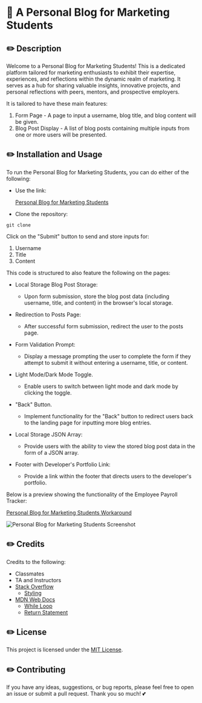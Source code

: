 # 📓 A Personal Blog for Marketing Students

## ✏️ Description

Welcome to a Personal Blog for Marketing Students! This is a dedicated platform tailored for marketing enthusiasts to exhibit their expertise, experiences, and reflections within the dynamic realm of marketing. It serves as a hub for sharing valuable insights, innovative projects, and personal reflections with peers, mentors, and prospective employers.

It is tailored to have these main features:

1. Form Page - A page to input a username, blog title, and blog content will be given.
2. Blog Post Display - A list of blog posts containing multiple inputs from one or more users will be presented.

## ✏️ Installation and Usage

To run the Personal Blog for Marketing Students, you can do either of the following:

* Use the link:
  
  [Personal Blog for Marketing Students]()

* Clone the repository:
```
git clone
```

Click on the "Submit" button to send and store inputs for:

1. Username
2. Title
3. Content

This code is structured to also feature the following on the pages:

- Local Storage Blog Post Storage:
   - Upon form submission, store the blog post data (including username, title, and content) in the browser's local storage.

- Redirection to Posts Page:
  - After successful form submission, redirect the user to the posts page.

- Form Validation Prompt:
  - Display a message prompting the user to complete the form if they attempt to submit it without entering a username, title, or content.

- Light Mode/Dark Mode Toggle.
  - Enable users to switch between light mode and dark mode by clicking the toggle.

- "Back" Button.
  - Implement functionality for the "Back" button to redirect users back to the landing page for inputting more blog entries.

- Local Storage JSON Array:
  - Provide users with the ability to view the stored blog post data in the form of a JSON array.

- Footer with Developer's Portfolio Link:
  - Provide a link within the footer that directs users to the developer's portfolio.



Below is a preview showing the functionality of the Employee Payroll Tracker:

[Personal Blog for Marketing Students Workaround]()



![Personal Blog for Marketing Students Screenshot]()


## ✏️ Credits

Credits to the following:

- Classmates
- TA and Instructors
- [Stack Overflow](https://stackoverflow.com/?newreg=f63e9ea2d90e48e6b29cd0118dd59f99)
    - [Styling](https://cssgradient.io/)
- [MDN Web Docs](https://developer.mozilla.org/en-US/)
    - [While Loop](https://developer.mozilla.org/en-US/docs/Web/JavaScript/Reference/Statements/while)
    - [Return Statement](https://developer.mozilla.org/en-US/docs/Web/JavaScript/Reference/Statements/return)


## ✏️ License

This project is licensed under the [MIT License](https://opensource.org/licenses/MIT).


## ✏️ Contributing

If you have any ideas, suggestions, or bug reports, please feel free to open an issue or submit a pull request. Thank you so much! 💕